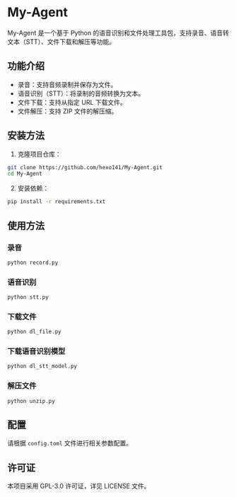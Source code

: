 # My-Agent

My-Agent 是一个基于 Python 的语音识别和文件处理工具包，支持录音、语音转文本（STT）、文件下载和解压等功能。

## 功能介绍

- 录音：支持音频录制并保存为文件。
- 语音识别（STT）：将录制的音频转换为文本。
- 文件下载：支持从指定 URL 下载文件。
- 文件解压：支持 ZIP 文件的解压缩。

## 安装方法

1. 克隆项目仓库：

```bash
git clone https://github.com/hexo141/My-Agent.git
cd My-Agent
```

2. 安装依赖：

```bash
pip install -r requirements.txt
```

## 使用方法

### 录音

```bash
python record.py
```

### 语音识别

```bash
python stt.py
```

### 下载文件

```bash
python dl_file.py
```

### 下载语音识别模型

```bash
python dl_stt_model.py
```

### 解压文件

```bash
python unzip.py
```

## 配置

请根据 `config.toml` 文件进行相关参数配置。

## 许可证

本项目采用 GPL-3.0 许可证，详见 LICENSE 文件。
